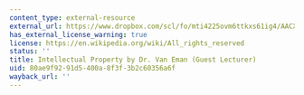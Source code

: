 ```yaml
---
content_type: external-resource
external_url: https://www.dropbox.com/scl/fo/mti4225ovm6ttkxs61ig4/AACXGYL_Y3ABMoZRV6SNaPE/Lecture%20Recordings?dl=0&preview=25-5-8+2.782%2C+HST.524+Intellectual+Property+%28Van+Eman%29+LWC.mp4&rlkey=lk9sc8zmko2ozm8m59o8qza0y&subfolder_nav_tracking=1
has_external_license_warning: true
license: https://en.wikipedia.org/wiki/All_rights_reserved
status: ''
title: Intellectual Property by Dr. Van Eman (Guest Lecturer)
uid: 80ae9f92-91d5-400a-8f3f-3b2c60356a6f
wayback_url: ''
---
```

